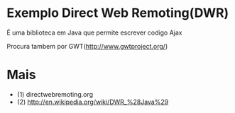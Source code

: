 # Exemplo Direct Web Remoting(DWR)

É uma biblioteca em Java que permite escrever codigo Ajax


Procura tambem por GWT(http://www.gwtproject.org/)


# Mais
* (1) directwebremoting.org
* (2) http://en.wikipedia.org/wiki/DWR_%28Java%29
